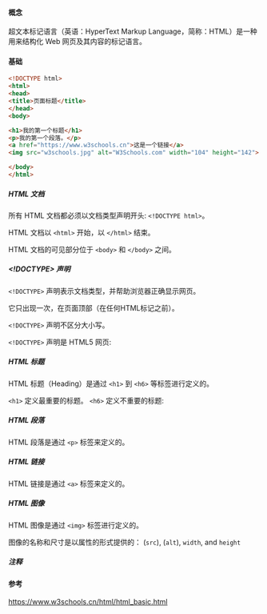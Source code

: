 #### 概念

超文本标记语言（英语：HyperText Markup Language，简称：HTML）是一种用来结构化 Web 网页及其内容的标记语言。

#### 基础

```html
<!DOCTYPE html>
<html>
<head>
<title>页面标题</title>
</head>
<body>

<h1>我的第一个标题</h1>
<p>我的第一个段落。</p>
<a href="https://www.w3schools.cn">这是一个链接</a>
<img src="w3schools.jpg" alt="W3Schools.com" width="104" height="142">

</body>
</html>
```

##### HTML 文档

所有 HTML 文档都必须以文档类型声明开头: `<!DOCTYPE html>`。

HTML 文档以 `<html>` 开始，以 `</html>` 结束。

HTML 文档的可见部分位于 `<body>` 和 `</body>` 之间。

##### <!DOCTYPE> 声明

`<!DOCTYPE>` 声明表示文档类型，并帮助浏览器正确显示网页。

它只出现一次，在页面顶部（在任何HTML标记之前）。

`<!DOCTYPE>` 声明不区分大小写。

`<!DOCTYPE>` 声明是 HTML5 网页:

##### HTML 标题

HTML 标题（Heading）是通过 `<h1>` 到 `<h6>` 等标签进行定义的。

`<h1>` 定义最重要的标题。 `<h6>` 定义不重要的标题:

##### HTML 段落

HTML 段落是通过 `<p>` 标签来定义的。

##### HTML 链接

HTML 链接是通过 `<a>` 标签来定义的。

##### HTML 图像

HTML 图像是通过 `<img>` 标签进行定义的。

图像的名称和尺寸是以属性的形式提供的： (`src`), (`alt`), `width`, and `height`

##### 注释

<!-- 在这里写下你的注释 -->

#### 参考

https://www.w3schools.cn/html/html_basic.html